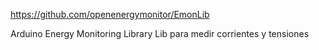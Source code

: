 https://github.com/openenergymonitor/EmonLib

Arduino Energy Monitoring Library
Lib para medir corrientes y tensiones
